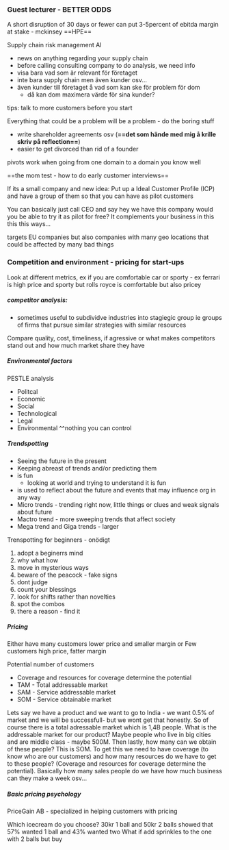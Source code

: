 
### Guest lecturer - BETTER ODDS

A short disruption of 30 days or fewer can put 3-5percent of ebitda margin at stake - mckinsey ==HPE==


Supply chain risk management AI
- news on anything regarding your supply chain
- before calling consulting company to do analysis, we need info
- visa bara vad som är relevant för företaget
- inte bara supply chain men även kunder osv...
- även kunder till företaget å vad som kan ske för problem för dom
	- då kan dom maximera värde för sina kunder?

tips:
talk to more customers before you start

Everything that could be a problem will be a problem - do the boring stuff
- write shareholder agreements osv (**==det som hände med mig å krille skriv på reflection==**)
- easier to get divorced than rid of a founder

pivots work when going from one domain to a domain you know well

==the mom test - how to do early customer interviews==

If its a small company and new idea: Put up a Ideal Customer Profile (ICP) and have a group of them so that you can have as pilot customers

You can basically just call CEO and say hey we have this company would you be able to try it as pilot for free? It complements your business in this this this ways...

targets EU companies but also companies with many geo locations that could be affected by many bad things



### Competition and environment - pricing for start-ups

Look at different metrics, ex if you are comfortable car or sporty - ex ferrari is high price and sporty but rolls royce is comfortable but also pricey


##### competitor analysis:
- sometimes useful to subdividve industries into stagiegic group ie groups of firms that pursue similar strategies with similar resources

Compare quality, cost, timeliness, if agressive or what makes competitors stand out and how much market share they have




##### Environmental factors

PESTLE analysis
- Politcal
- Economic
- Social
- Technological
- Legal
- Environmental
^^nothing you can control

##### Trendspotting
- Seeing the future in the present
- Keeping abreast of trends and/or predicting them
- is fun
	- looking at world and trying to understand it is fun
- is used to reflect about the future and events that may influence org in any way
- Micro trends - trending right now, little things or clues and weak signals about future
- Mactro trend - more sweeping trends that affect society
- Mega trend and Giga trends - larger

Trenspotting for beginners - onödigt
1. adopt a beginerrs mind
2. why what how
3. move in mysterious ways
4. beware of the peacock - fake signs
5. dont judge
6. count your blessings
7. look for shifts rather than novelties
8. spot the combos
9. there a reason - find it



##### Pricing
Either have many customers lower price and smaller margin
or
Few customers high price, fatter margin

Potential number of customers
- Coverage and resources for coverage determine the potential
- TAM - Total addressable market
- SAM - Service addressable market
- SOM - Service obtainable market

Lets say we have a product and we want to go to India - we want 0.5% of market and we will be successfull- but we wont get that honestly. So of course there is a total adressable market which is 1,4B people. What is the addressable market for our product? Maybe people who live in big cities and are middle class - maybe 500M. Then lastly, how many can we obtain of these people? This is SOM. To get this we need to have coverage (to know who are our customers) and how many resources do we have to get to these people? (Coverage and resources for coverage determine the potential). Basically how many sales people do we have how much business can they make a week osv...


##### Basic pricing psychology
PriceGain AB - specialized in helping customers with pricing

Which icecream do you choose? 
30kr 1 ball and 50kr 2 balls
showed that 57% wanted 1 ball and 43% wanted two
What if add sprinkles to the one with 2 balls but buy 

#####

#####

#####













